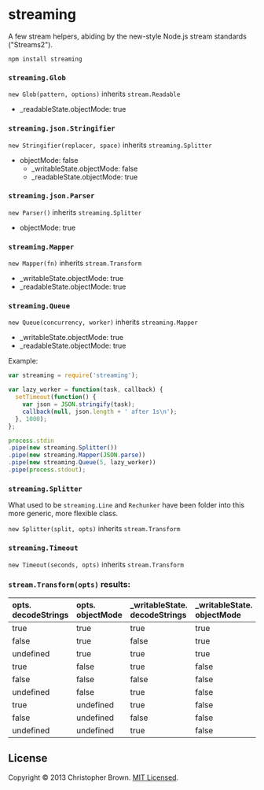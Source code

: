 # streaming

A few stream helpers, abiding by the new-style Node.js stream standards ("Streams2").

    npm install streaming


### `streaming.Glob`

`new Glob(pattern, options)` inherits `stream.Readable`

* _readableState.objectMode: true


### `streaming.json.Stringifier`

`new Stringifier(replacer, space)` inherits `streaming.Splitter`

* objectMode: false
  * _writableState.objectMode: false
  * _readableState.objectMode: true


### `streaming.json.Parser`

`new Parser()` inherits `streaming.Splitter`

* objectMode: true


### `streaming.Mapper`

`new Mapper(fn)` inherits `stream.Transform`

* _writableState.objectMode: true
* _readableState.objectMode: true


### `streaming.Queue`

`new Queue(concurrency, worker)` inherits `streaming.Mapper`

* _writableState.objectMode: true
* _readableState.objectMode: true

Example:

```javascript
var streaming = require('streaming');

var lazy_worker = function(task, callback) {
  setTimeout(function() {
    var json = JSON.stringify(task);
    callback(null, json.length + ' after 1s\n');
  }, 1000);
};

process.stdin
.pipe(new streaming.Splitter())
.pipe(new streaming.Mapper(JSON.parse))
.pipe(new streaming.Queue(5, lazy_worker))
.pipe(process.stdout);
```


### `streaming.Splitter`

What used to be `streaming.Line` and `Rechunker` have been folder into this more generic, more flexible class.

`new Splitter(split, opts)` inherits `stream.Transform`


### `streaming.Timeout`

`new Timeout(seconds, opts)` inherits `stream.Transform`


### `stream.Transform(opts)` results:

| opts. decodeStrings | opts. objectMode | _writableState. decodeStrings | _writableState. objectMode | _readableState. objectMode |
|:----|:----|:----|:----|:----|
| true | true | true | true | true |
| false | true | false | true | true |
| undefined | true | true | true | true |
| true | false | true | false | false |
| false | false | false | false | false |
| undefined | false | true | false | false |
| true | undefined | true | false | false |
| false | undefined | false | false | false |
| undefined | undefined | true | false | false |

<!--
// only _writableState has a decodeStrings field
var booleans = [true, false, undefined];
function log_row(values) { console.log('| ' + values.join(' | ') + ' |'); };
(function() {
  log_row(['decodeStrings', 'objectMode',
    '_writableState.decodeStrings', '_writableState.objectMode', '_readableState.objectMode']);
  booleans.forEach(function(objectMode) {
    booleans.forEach(function(decodeStrings) {
      var t = new stream.Transform({objectMode: objectMode, decodeStrings: decodeStrings});
      log_row([decodeStrings, objectMode,
        t._writableState.decodeStrings, t._writableState.objectMode, t._readableState.objectMode]);
    });
  })
})();
-->

## License

Copyright © 2013 Christopher Brown. [MIT Licensed](LICENSE).
